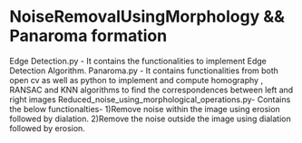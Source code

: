 # NoiseRemovalUsingMorphology && Panaroma formation
Edge Detection.py - It contains the functionalities to implement Edge Detection Algorithm.
Panaroma.py - It contains functionalities from both open cv as well as python to implement and compute homography , RANSAC and KNN algorithms to find the correspondences between left and right images
Reduced_noise_using_morphological_operations.py- Contains the below functionalties-
1)Remove noise within the image using erosion followed by dialation.
2)Remove the noise outside the image using dialation followed by erosion.
